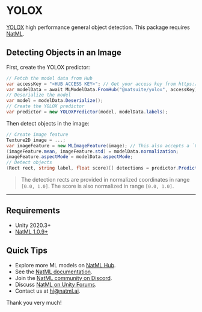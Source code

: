 # YOLOX
[YOLOX](https://arxiv.org/abs/2107.08430) high performance general object detection. This package requires [NatML](https://github.com/natsuite/NatML).

## Detecting Objects in an Image
First, create the YOLOX predictor:
```csharp
// Fetch the model data from Hub
var accessKey = "<HUB ACCESS KEY>"; // Get your access key from https://hub.natml.ai/profile
var modelData = await MLModelData.FromHub("@natsuite/yolox", accessKey);
// Deserialize the model
var model = modelData.Deserialize();
// Create the YOLOX predictor
var predictor = new YOLOXPredictor(model, modelData.labels);
```

Then detect objects in the image:
```csharp
// Create image feature
Texture2D image = ...;
var imageFeature = new MLImageFeature(image); // This also accepts a `Color32[]` or `byte[]`
(imageFeature.mean, imageFeature.std) = modelData.normalization;
imageFeature.aspectMode = modelData.aspectMode;
// Detect objects
(Rect rect, string label, float score)[] detections = predictor.Predict(imageFeature);
```

> The detection rects are provided in normalized coordinates in range `[0.0, 1.0]`. The score is also normalized in range `[0.0, 1.0]`.
___

## Requirements
- Unity 2020.3+
- [NatML 1.0.9+](https://github.com/natmlx/NatML)

## Quick Tips
- Explore more ML models on [NatML Hub](https://hub.natml.ai).
- See the [NatML documentation](https://docs.natml.ai).
- Join the [NatML community on Discord](https://discord.gg/y5vwgXkz2f).
- Discuss [NatML on Unity Forums](https://forum.unity.com/threads/open-beta-natml-machine-learning-runtime.1109339/).
- Contact us at [hi@natml.ai](mailto:hi@natml.ai).

Thank you very much!